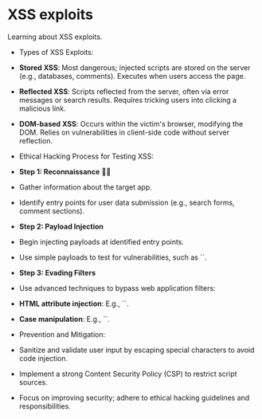 # XSS exploits
Learning about XSS exploits.

- Types of XSS Exploits:
- **Stored XSS**: Most dangerous; injected scripts are stored on the server (e.g., databases, comments). Executes when users access the page.
- **Reflected XSS**: Scripts reflected from the server, often via error messages or search results. Requires tricking users into clicking a malicious link.
- **DOM-based XSS**: Occurs within the victim's browser, modifying the DOM. Relies on vulnerabilities in client-side code without server reflection.

- Ethical Hacking Process for Testing XSS:
- **Step 1: Reconnaissance** 🕵️‍♀️
- Gather information about the target app.
- Identify entry points for user data submission (e.g., search forms, comment sections).

- **Step 2: Payload Injection**
- Begin injecting payloads at identified entry points.
- Use simple payloads to test for vulnerabilities, such as ``.

- **Step 3: Evading Filters**
- Use advanced techniques to bypass web application filters:
- **HTML attribute injection**: E.g., ``.
- **Case manipulation**: E.g., ``.

- Prevention and Mitigation:
- Sanitize and validate user input by escaping special characters to avoid code injection.
- Implement a strong Content Security Policy (CSP) to restrict script sources.
- Focus on improving security; adhere to ethical hacking guidelines and responsibilities.
